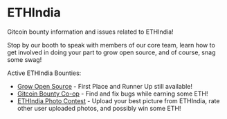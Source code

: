 # ETHIndia

Gitcoin bounty information and issues related to ETHIndia!

Stop by our booth to speak with members of our core team, learn how to get involved in doing your part to grow open source, and of course, snag some swag!

Active ETHIndia Bounties:

- [Grow Open Source](https://github.com/gitcoinco/ethindia/issues/1) - First Place and Runner Up still available!
- [Gitcoin Bounty Co-op](https://github.com/gitcoinco/ethindia/issues/2) - Find and fix bugs while earning some ETH!
- [ETHIndia Photo Contest](https://github.com/gitcoinco/ethindia/issues/3) - Upload your best picture from ETHIndia, rate other user uploaded photos, and possibly win some ETH!
